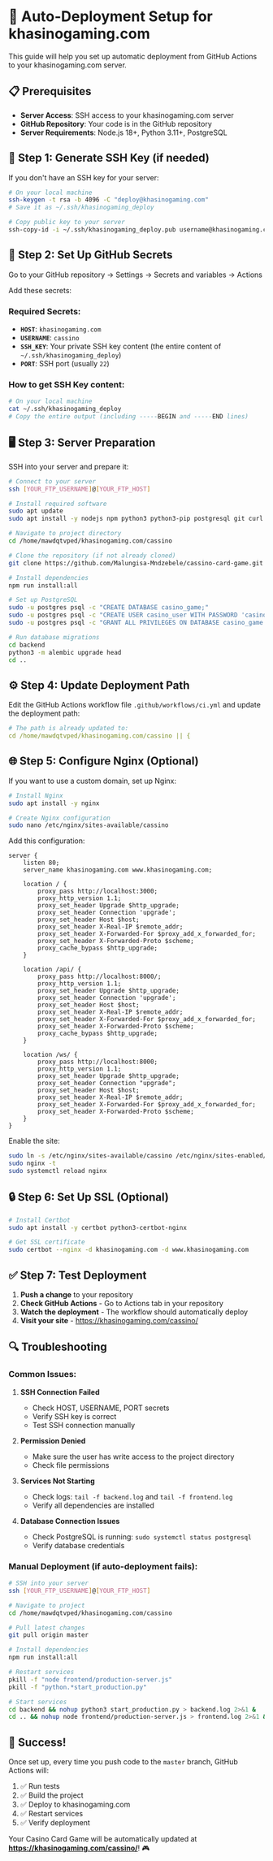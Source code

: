 # 🚀 Auto-Deployment Setup for khasinogaming.com

This guide will help you set up automatic deployment from GitHub Actions to your khasinogaming.com server.

## 📋 Prerequisites

- **Server Access**: SSH access to your khasinogaming.com server
- **GitHub Repository**: Your code is in the GitHub repository
- **Server Requirements**: Node.js 18+, Python 3.11+, PostgreSQL

## 🔧 Step 1: Generate SSH Key (if needed)

If you don't have an SSH key for your server:

```bash
# On your local machine
ssh-keygen -t rsa -b 4096 -C "deploy@khasinogaming.com"
# Save it as ~/.ssh/khasinogaming_deploy

# Copy public key to your server
ssh-copy-id -i ~/.ssh/khasinogaming_deploy.pub username@khasinogaming.com
```

## 🔑 Step 2: Set Up GitHub Secrets

Go to your GitHub repository → Settings → Secrets and variables → Actions

Add these secrets:

### Required Secrets:
- **`HOST`**: `khasinogaming.com`
- **`USERNAME`**: `cassino`
- **`SSH_KEY`**: Your private SSH key content (the entire content of `~/.ssh/khasinogaming_deploy`)
- **`PORT`**: SSH port (usually `22`)

### How to get SSH Key content:
```bash
# On your local machine
cat ~/.ssh/khasinogaming_deploy
# Copy the entire output (including -----BEGIN and -----END lines)
```

## 🖥️ Step 3: Server Preparation

SSH into your server and prepare it:

```bash
# Connect to your server
ssh [YOUR_FTP_USERNAME]@[YOUR_FTP_HOST]

# Install required software
sudo apt update
sudo apt install -y nodejs npm python3 python3-pip postgresql git curl

# Navigate to project directory
cd /home/mawdqtvped/khasinogaming.com/cassino

# Clone the repository (if not already cloned)
git clone https://github.com/Malungisa-Mndzebele/cassino-card-game.git . || git pull origin master

# Install dependencies
npm run install:all

# Set up PostgreSQL
sudo -u postgres psql -c "CREATE DATABASE casino_game;"
sudo -u postgres psql -c "CREATE USER casino_user WITH PASSWORD 'casino_password';"
sudo -u postgres psql -c "GRANT ALL PRIVILEGES ON DATABASE casino_game TO casino_user;"

# Run database migrations
cd backend
python3 -m alembic upgrade head
cd ..
```

## ⚙️ Step 4: Update Deployment Path

Edit the GitHub Actions workflow file `.github/workflows/ci.yml` and update the deployment path:

```yaml
# The path is already updated to:
cd /home/mawdqtvped/khasinogaming.com/cassino || {
```

## 🌐 Step 5: Configure Nginx (Optional)

If you want to use a custom domain, set up Nginx:

```bash
# Install Nginx
sudo apt install -y nginx

# Create Nginx configuration
sudo nano /etc/nginx/sites-available/cassino
```

Add this configuration:

```nginx
server {
    listen 80;
    server_name khasinogaming.com www.khasinogaming.com;

    location / {
        proxy_pass http://localhost:3000;
        proxy_http_version 1.1;
        proxy_set_header Upgrade $http_upgrade;
        proxy_set_header Connection 'upgrade';
        proxy_set_header Host $host;
        proxy_set_header X-Real-IP $remote_addr;
        proxy_set_header X-Forwarded-For $proxy_add_x_forwarded_for;
        proxy_set_header X-Forwarded-Proto $scheme;
        proxy_cache_bypass $http_upgrade;
    }

    location /api/ {
        proxy_pass http://localhost:8000/;
        proxy_http_version 1.1;
        proxy_set_header Upgrade $http_upgrade;
        proxy_set_header Connection 'upgrade';
        proxy_set_header Host $host;
        proxy_set_header X-Real-IP $remote_addr;
        proxy_set_header X-Forwarded-For $proxy_add_x_forwarded_for;
        proxy_set_header X-Forwarded-Proto $scheme;
        proxy_cache_bypass $http_upgrade;
    }

    location /ws/ {
        proxy_pass http://localhost:8000;
        proxy_http_version 1.1;
        proxy_set_header Upgrade $http_upgrade;
        proxy_set_header Connection "upgrade";
        proxy_set_header Host $host;
        proxy_set_header X-Real-IP $remote_addr;
        proxy_set_header X-Forwarded-For $proxy_add_x_forwarded_for;
        proxy_set_header X-Forwarded-Proto $scheme;
    }
}
```

Enable the site:

```bash
sudo ln -s /etc/nginx/sites-available/cassino /etc/nginx/sites-enabled/
sudo nginx -t
sudo systemctl reload nginx
```

## 🔒 Step 6: Set Up SSL (Optional)

```bash
# Install Certbot
sudo apt install -y certbot python3-certbot-nginx

# Get SSL certificate
sudo certbot --nginx -d khasinogaming.com -d www.khasinogaming.com
```

## ✅ Step 7: Test Deployment

1. **Push a change** to your repository
2. **Check GitHub Actions** - Go to Actions tab in your repository
3. **Watch the deployment** - The workflow should automatically deploy
4. **Visit your site** - https://khasinogaming.com/cassino/

## 🔍 Troubleshooting

### Common Issues:

1. **SSH Connection Failed**
   - Check HOST, USERNAME, PORT secrets
   - Verify SSH key is correct
   - Test SSH connection manually

2. **Permission Denied**
   - Make sure the user has write access to the project directory
   - Check file permissions

3. **Services Not Starting**
   - Check logs: `tail -f backend.log` and `tail -f frontend.log`
   - Verify all dependencies are installed

4. **Database Connection Issues**
   - Check PostgreSQL is running: `sudo systemctl status postgresql`
   - Verify database credentials

### Manual Deployment (if auto-deployment fails):

```bash
# SSH into your server
ssh [YOUR_FTP_USERNAME]@[YOUR_FTP_HOST]

# Navigate to project
cd /home/mawdqtvped/khasinogaming.com/cassino

# Pull latest changes
git pull origin master

# Install dependencies
npm run install:all

# Restart services
pkill -f "node frontend/production-server.js"
pkill -f "python.*start_production.py"

# Start services
cd backend && nohup python3 start_production.py > backend.log 2>&1 &
cd .. && nohup node frontend/production-server.js > frontend.log 2>&1 &
```

## 🎉 Success!

Once set up, every time you push code to the `master` branch, GitHub Actions will:

1. ✅ Run tests
2. ✅ Build the project
3. ✅ Deploy to khasinogaming.com
4. ✅ Restart services
5. ✅ Verify deployment

Your Casino Card Game will be automatically updated at **https://khasinogaming.com/cassino/**! 🎮
